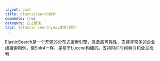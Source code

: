```yaml
---
layout: post
title: ElasticSearch初学
comments: true
category: 日志服务
tags: [elastic search,es,搜索引擎]
---
```


ElasticSearch是一个开源的分布式搜索引擎，具备高可靠性，支持非常多的企业级搜索用例。像Solr4一样，是基于Lucene构建的。支持时间时间索引和全文检索.